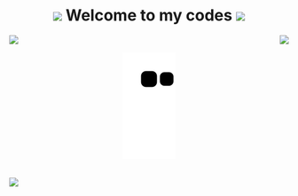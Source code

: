 <h1 align="center"><img src=https://github.com/TheDudeThatCode/TheDudeThatCode/blob/master/Assets/powerup.gif width="30"> Welcome to my codes <img     src=https://github.com/TheDudeThatCode/TheDudeThatCode/blob/master/Assets/powerup.gif width="30"></h1>
  


<div>
  <img height="180em"   align="left" src="https://github-readme-stats.vercel.app/api?username=Julienry&theme=algolia&show_icons=true))](https://github.com/Julienry/github-readme-stats"/>
  
  <img height="180em"  align="right" src="https://github-readme-stats.vercel.app/api/top-langs/?username=Julienry&&layout=compact&hide=shell&theme=algolia"/>
</div>
<br>
<div  align="center">
  
  ![Snake animation](https://github.com/Julienry/Julienry/blob/output/github-contribution-grid-snake.svg)
  
</div>
<br>
<a href="https://www.linkedin.com/in/julienry/" target="_blank"><img src="https://img.shields.io/badge/-LinkedIn-%230077B5?style=for-the-badge&logo=linkedin&logoColor=white" target="_blank"></a> 
